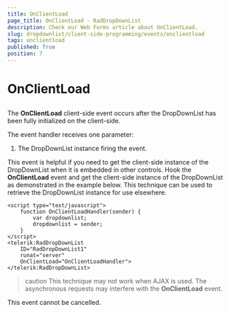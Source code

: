 ```yaml
---
title: OnClientLoad
page_title: OnClientLoad - RadDropDownList
description: Check our Web Forms article about OnClientLoad.
slug: dropdownlist/client-side-programming/events/onclientload
tags: onclientload
published: True
position: 7
---
```


# OnClientLoad



## 

The **OnClientLoad** client-side event occurs after the DropDownList has been fully initialized on the client-side.

The event handler receives one parameter:

1. The DropDownList instance firing the event.

This event is helpful if you need to get the client-side instance of the DropDownList when it is embedded in other controls. Hook the **OnClientLoad** event and get the client-side instance of the DropDownList as demonstrated in the example below. This technique can be used to retrieve the DropDownList instance for use elsewhere.

````ASPNET
<script type="text/javascript">
    function OnClientLoadHandler(sender) {
        var dropdownlist;
        dropdownlist = sender;
    }
</script>
<telerik:RadDropDownList
    ID="RadDropDownList1"
    runat="server"
    OnClientLoad="OnClientLoadHandler">
</telerik:RadDropDownList>
````



>caution This technique may not work when AJAX is used. The asynchronous requests may interfere with the **OnClientLoad** event.
>


This event cannot be cancelled.
